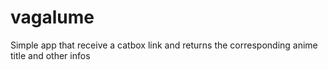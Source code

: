 # vagalume
Simple app that receive a catbox link and returns the corresponding anime title and other infos
